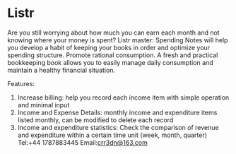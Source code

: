# Listr
Are you still worrying about how much you can earn each month and not knowing where your money is spent? Listr master: Spending Notes will help you develop a habit of keeping your books in order and optimize your spending structure. Promote rational consumption. A fresh and practical bookkeeping book allows you to easily manage daily consumption and maintain a healthy financial situation.

Features: 
1. Increase billing: help you record each income item with simple operation and minimal input
2. Income and Expense Details: monthly income and expenditure items listed monthly, can be modified to delete each record
3. Income and expenditure statistics: Check the comparison of revenue and expenditure within a certain time unit (week, month, quarter)
Tel:+44 1787883445
Email:crr3dn@163.com
